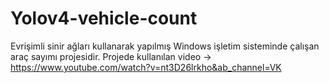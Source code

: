 # Yolov4-vehicle-count
Evrişimli sinir ağları kullanarak yapılmış Windows işletim sisteminde çalışan araç sayımı projesidir.
Projede kullanılan video -> https://www.youtube.com/watch?v=nt3D26lrkho&ab_channel=VK
